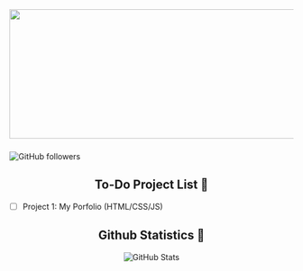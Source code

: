 <img src="assets/header.gif" width="800" height="230">

### 

![GitHub followers](https://img.shields.io/github/followers/dicecipher?style=social)
<div align="center">
  
## To-Do Project List 🎯

</div>

- [ ] Project 1: My Porfolio (HTML/CSS/JS)

<div align="center">
  
## Github Statistics 🤖
  ![GitHub Stats](https://github-readme-stats.vercel.app/api?username=dicecipher&show_icons=true&hide=contribs,prs&cache_seconds=86400&theme=neon)
 
